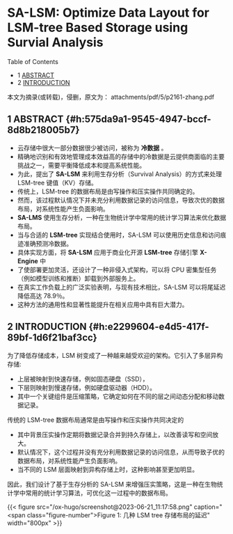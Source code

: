 # SA-LSM: Optimize Data Layout for LSM-tree Based Storage using Survial Analysis


<div class="ox-hugo-toc toc has-section-numbers">

<div class="heading">Table of Contents</div>

- <span class="section-num">1</span> [ABSTRACT](#h:575da9a1-9545-4947-bccf-8d8b218005b7)
- <span class="section-num">2</span> [INTRODUCTION](#h:e2299604-e4d5-417f-89bf-1d6f21baf3cc)

</div>
<!--endtoc-->


本文为摘录(或转载)，侵删，原文为： attachments/pdf/5/p2161-zhang.pdf



## <span class="section-num">1</span> ABSTRACT {#h:575da9a1-9545-4947-bccf-8d8b218005b7}

-   云存储中很大一部分数据很少被访问，被称为 **冷数据** 。
-   精确地识别和有效地管理成本效益高的存储中的冷数据是云提供商面临的主要挑战之一，需要平衡降低成本和提高系统性能。
-   为此，提出了 **SA-LSM** 来利用生存分析（Survival Analysis）的方式来处理 LSM-tree 键值（KV）存储。
-   传统上，LSM-tree 的数据布局是由写操作和压实操作共同确定的。
-   然而，该过程默认情况下并未充分利用数据记录的访问信息，导致次优的数据布局，对系统性能产生负面影响。
-   **SA-LMS** 使用生存分析，一种在生物统计学中常用的统计学习算法来优化数据布局。
-   当与合适的 **LSM-tree** 实现结合使用时，SA-LSM 可以使用历史信息和访问痕迹准确预测冷数据。
-   具体实现方面，将 **SA-LSM** 应用于商业化开源 **LSM-tree** 存储引擎 **X-Engine** 中
-   了使部署更加灵活，还设计了一种非侵入式架构，可以将 CPU 密集型任务（例如模型训练和推断）卸载到外部服务上。
-   在真实工作负载上的广泛实验表明，与现有技术相比，SA-LSM 可以将尾延迟降低高达 78.9％。
-   这种方法的通用性和显著性能提升在相关应用中具有巨大潜力。


## <span class="section-num">2</span> INTRODUCTION {#h:e2299604-e4d5-417f-89bf-1d6f21baf3cc}

为了降低存储成本，LSM 树变成了一种越来越受欢迎的架构。它引入了多层异构存储:

-   上层被映射到快速存储，例如固态硬盘（SSD），
-   下层则映射到慢速存储，例如硬盘驱动器（HDD）。
-   其中一个关键组件是压缩策略，它确定如何在不同的层之间动态分配和移动数据记录。

传统的 LSM-tree 数据布局通常是由写操作和压实操作共同决定的

-   其中背景压实操作定期将数据记录合并到持久存储上，以改善读写和空间放大。
-   默认情况下，这个过程并没有充分利用数据记录的访问信息，从而导致子优的数据布局，对系统性能产生负面影响。
-   当不同的 LSM 层面映射到异构存储上时，这种影响甚至更加明显。

因此，我们设计了基于生存分析的 SA-LSM 来增强压实策略，这是一种在生物统计学中常用的统计学习算法，可优化这一过程中的数据布局。

<a id="figure--fig:screenshot@2023-06-21-11:17:58"></a>

{{< figure src="/ox-hugo/screenshot@2023-06-21_11:17:58.png" caption="<span class=\"figure-number\">Figure 1: </span>几种 LSM tree 存储布局的延迟" width="800px" >}}

